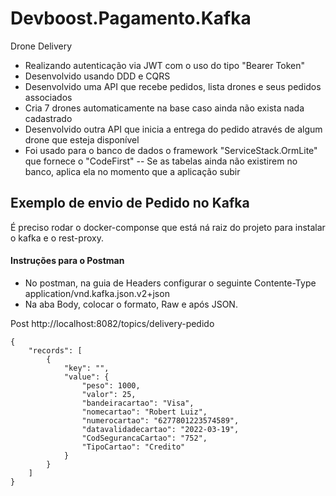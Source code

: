 # Devboost.Pagamento.Kafka
Drone Delivery

- Realizando autenticação via JWT com o uso do tipo "Bearer Token"
- Desenvolvido usando DDD e CQRS
- Desenvolvido uma API que recebe pedidos, lista drones e seus pedidos associados
- Cria 7 drones automaticamente na base caso ainda não exista nada cadastrado
- Desenvolvido outra API que inicia a entrega do pedido através de algum drone que esteja disponível
- Foi usado para o banco de dados o framework "ServiceStack.OrmLite" que fornece o "CodeFirst"
 -- Se as tabelas ainda não existirem no banco, aplica ela no momento que a aplicação subir



## Exemplo de envio de Pedido no Kafka

É preciso rodar o docker-componse que está ná raiz do projeto para instalar o kafka e o rest-proxy.

#### Instruções para o Postman

- No postman, na guia de Headers configurar o seguinte Contente-Type application/vnd.kafka.json.v2+json
- Na aba Body, colocar o formato, Raw e após JSON.

Post http://localhost:8082/topics/delivery-pedido

 



```
{
    "records": [
        {
            "key": "",
            "value": {
                "peso": 1000,
                "valor": 25,
                "bandeiracartao": "Visa",
                "nomecartao": "Robert Luiz",
                "numerocartao": "6277801223574589",
                "datavalidadecartao": "2022-03-19",
                "CodSegurancaCartao": "752",
                "TipoCartao": "Credito"
            }
        }
    ]
}
```